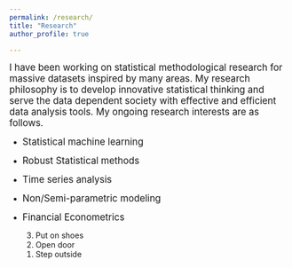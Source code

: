 ```yaml
---
permalink: /research/
title: "Research"
author_profile: true

---
```


<span style="font-size:1.2em;"> I have been working on statistical methodological research for massive datasets inspired by many areas. My research philosophy is to develop innovative statistical thinking and serve the data dependent society with effective and efficient data analysis tools.  My ongoing research interests are as follows.</span>


* <span style="font-size:1.2em;">Statistical machine learning</span>         
* <span style="font-size:1.2em;">Robust Statistical methods</span>         
* <span style="font-size:1.2em;">Time series analysis</span>      
* <span style="font-size:1.2em;">Non/Semi-parametric modeling</span>           
* <span style="font-size:1.2em;">Financial Econometrics</span>      




    <ol start="3" reversed="reversed">
        <li>Put on shoes</li>
        <li>Open door</li>
        <li>Step outside</li>
    </ol>
